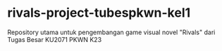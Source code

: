 # rivals-project-tubespkwn-kel1
Repository utama untuk pengembangan game visual novel "Rivals" dari Tugas Besar KU2071 PKWN K23
